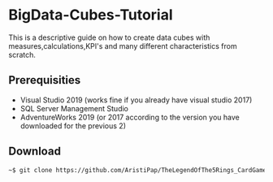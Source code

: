 # BigData-Cubes-Tutorial

This is a descriptive guide on how to create data cubes with measures,calculations,KPI's and many different characteristics from scratch.

## Prerequisities
-	Visual Studio 2019 (works fine if you already have visual studio 2017)
-	SQL Server Management Studio
-	AdventureWorks 2019 (or 2017 according to the version you have downloaded for the previous 2)

## Download 

```bash
~$ git clone https://github.com/AristiPap/TheLegendOfThe5Rings_CardGame
```

